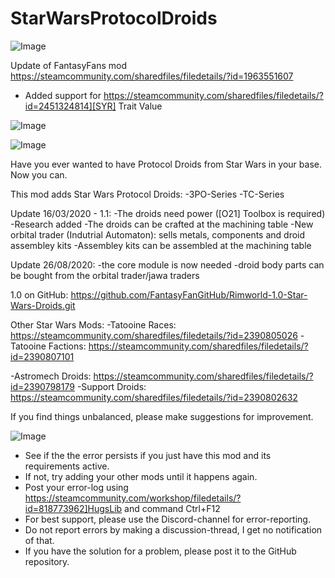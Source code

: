 # StarWarsProtocolDroids

![Image](https://i.imgur.com/buuPQel.png)

Update of FantasyFans mod
https://steamcommunity.com/sharedfiles/filedetails/?id=1963551607

- Added support for https://steamcommunity.com/sharedfiles/filedetails/?id=2451324814][SYR] Trait Value

![Image](https://i.imgur.com/pufA0kM.png)

	
![Image](https://i.imgur.com/Z4GOv8H.png)

Have you ever wanted to have Protocol Droids from Star Wars in your base. Now you can.

This mod adds Star Wars Protocol Droids:
-3PO-Series
-TC-Series


Update 16/03/2020 - 1.1:
-The droids need power ([O21] Toolbox is required)
-Research added
-The droids can be crafted at the machining table
-New orbital trader (Indutrial Automaton): sells metals, components and droid assembley kits
-Assembley kits can be assembled at the machining table

Update 26/08/2020:
-the core module is now needed
-droid body parts can be bought from the orbital trader/jawa traders


1.0 on GitHub: https://github.com/FantasyFanGitHub/Rimworld-1.0-Star-Wars-Droids.git


Other Star Wars Mods:
-Tatooine Races: https://steamcommunity.com/sharedfiles/filedetails/?id=2390805026
-Tatooine Factions: https://steamcommunity.com/sharedfiles/filedetails/?id=2390807101

-Astromech Droids: https://steamcommunity.com/sharedfiles/filedetails/?id=2390798179
-Support Droids: https://steamcommunity.com/sharedfiles/filedetails/?id=2390802632


If you find things unbalanced, please make suggestions for improvement.

![Image](https://i.imgur.com/PwoNOj4.png)



-  See if the the error persists if you just have this mod and its requirements active.
-  If not, try adding your other mods until it happens again.
-  Post your error-log using https://steamcommunity.com/workshop/filedetails/?id=818773962]HugsLib and command Ctrl+F12
-  For best support, please use the Discord-channel for error-reporting.
-  Do not report errors by making a discussion-thread, I get no notification of that.
-  If you have the solution for a problem, please post it to the GitHub repository.



